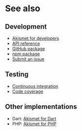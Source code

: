 # See also

## Development
- [Akismet for developers](https://akismet.com/development/api)
- [API reference](https://dev.belin.io/akismet.js/api)
- [GitHub package](https://github.com/cedx/akismet.js/packages)
- [npm package](https://www.npmjs.com/package/@cedx/akismet)
- [Submit an issue](https://github.com/cedx/akismet.js/issues)

## Testing
- [Continuous integration](https://github.com/cedx/akismet.js/actions)
- [Code coverage](https://coveralls.io/github/cedx/akismet.js)

## Other implementations
- Dart: [Akismet for Dart](https://dev.belin.io/akismet.dart)
- PHP: [Akismet for PHP](https://dev.belin.io/akismet.php)
